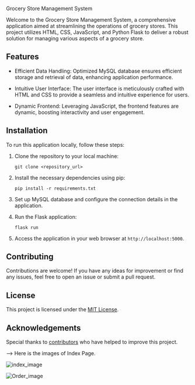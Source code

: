 Grocery Store Management System

Welcome to the Grocery Store Management System, a comprehensive application aimed at streamlining the operations of grocery stores. This project utilizes HTML, CSS, JavaScript, and Python Flask to deliver a robust solution for managing various aspects of a grocery store.

## Features

- Efficient Data Handling: Optimized MySQL database ensures efficient storage and retrieval of data, enhancing application performance.
  
- Intuitive User Interface: The user interface is meticulously crafted with HTML and CSS to provide a seamless and intuitive experience for users.

- Dynamic Frontend: Leveraging JavaScript, the frontend features are dynamic, boosting interactivity and user engagement.

## Installation

To run this application locally, follow these steps:

1. Clone the repository to your local machine:

   ```
   git clone <repository_url>
   ```

2. Install the necessary dependencies using pip:

   ```
   pip install -r requirements.txt
   ```

3. Set up MySQL database and configure the connection details in the application.

4. Run the Flask application:

   ```
   flask run
   ```

5. Access the application in your web browser at `http://localhost:5000`.

## Contributing

Contributions are welcome! If you have any ideas for improvement or find any issues, feel free to open an issue or submit a pull request.

## License

This project is licensed under the [MIT License](LICENSE).

## Acknowledgements

Special thanks to [contributors](CONTRIBUTORS.md) who have helped to improve this project.

--> Here is the images of Index Page.
 
![index_image](https://github.com/Manishadoosa/Ecommerce_grocery_store_system/assets/128171597/960c839b-39f3-49f8-8cf5-bcea772165db)

![Order_image](https://github.com/Manishadoosa/Ecommerce_grocery_store_system/assets/128171597/caa5d3aa-18fb-4e30-9e2c-abd2d6be3fb7)

